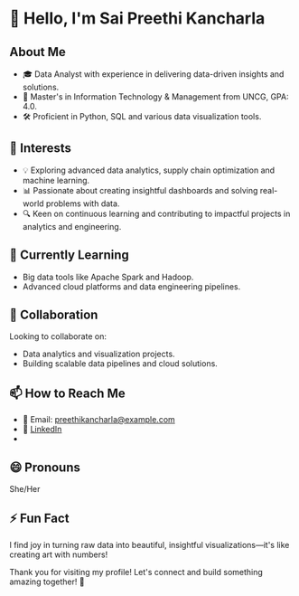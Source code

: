 # 👋 Hello, I'm Sai Preethi Kancharla 

## About Me
- 🎓 Data Analyst with experience in delivering data-driven insights and solutions.  
- 📘 Master's in Information Technology & Management from UNCG, GPA: 4.0.  
- 🛠️ Proficient in Python, SQL and various data visualization tools. 

## 🌟 Interests
- 💡 Exploring advanced data analytics, supply chain optimization and machine learning.  
- 📊 Passionate about creating insightful dashboards and solving real-world problems with data.  
- 🔍 Keen on continuous learning and contributing to impactful projects in analytics and engineering.  

## 🌱 Currently Learning
- Big data tools like Apache Spark and Hadoop.  
- Advanced cloud platforms and data engineering pipelines.  

## 💞️ Collaboration
Looking to collaborate on:  
- Data analytics and visualization projects.  
- Building scalable data pipelines and cloud solutions.  

## 📫 How to Reach Me
- 📧 Email: preethikancharla@example.com 
- 💼 [LinkedIn](https://linkedin.com/in/sai-preethi-kancharla)
- 
## 😄 Pronouns
She/Her  

## ⚡ Fun Fact
I find joy in turning raw data into beautiful, insightful visualizations—it's like creating art with numbers! 

Thank you for visiting my profile! Let's connect and build something amazing together! 🚀


<!---
Preethi192029/Preethi192029 is a ✨ special ✨ repository because its `README.md` (this file) appears on your GitHub profile.
You can click the Preview link to take a look at your changes.
--->
